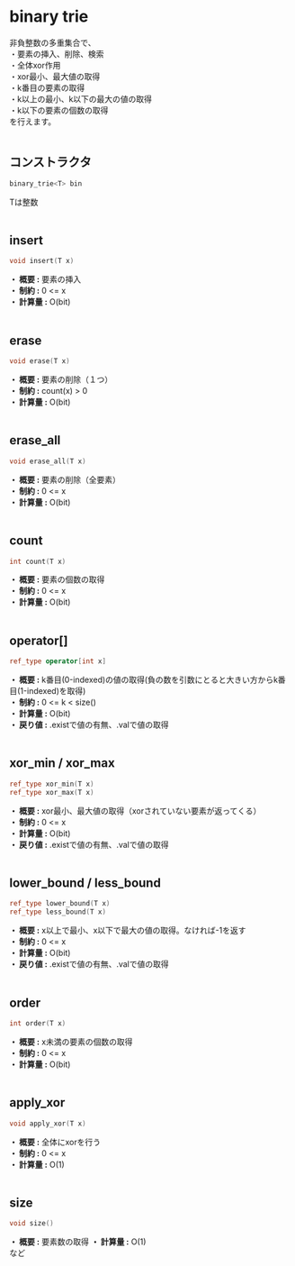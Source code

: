 # binary trie
非負整数の多重集合で、  
・要素の挿入、削除、検索  
・全体xor作用  
・xor最小、最大値の取得  
・k番目の要素の取得  
・k以上の最小、k以下の最大の値の取得  
・k以下の要素の個数の取得  
を行えます。  
<br>
## コンストラクタ
```cpp
binary_trie<T> bin
```
Tは整数  
<br>
## insert
```cpp
void insert(T x)
```
**・ 概要 :** 要素の挿入  
**・ 制約 :** 0 <= x  
**・ 計算量 :** O(bit)  
<br>
## erase
```cpp
void erase(T x)
```
**・ 概要 :** 要素の削除（１つ）  
**・ 制約 :** count(x) > 0  
**・ 計算量 :** O(bit)  
<br>
## erase_all
```cpp
void erase_all(T x)
```
**・ 概要 :** 要素の削除（全要素）  
**・ 制約 :** 0 <= x  
**・ 計算量 :** O(bit)  
<br>
## count
```cpp
int count(T x)
```
**・ 概要 :** 要素の個数の取得  
**・ 制約 :** 0 <= x  
**・ 計算量 :** O(bit)  
<br>
## operator[]
```cpp
ref_type operator[int x]
```
**・ 概要 :** k番目(0-indexed)の値の取得(負の数を引数にとると大きい方からk番目(1-indexed)を取得)  
**・ 制約 :** 0 <= k < size()  
**・ 計算量 :** O(bit)  
**・ 戻り値 :** .existで値の有無、.valで値の取得  
<br>
## xor_min / xor_max
```cpp
ref_type xor_min(T x)
ref_type xor_max(T x)
```
**・ 概要 :** xor最小、最大値の取得（xorされていない要素が返ってくる）  
**・ 制約 :** 0 <= x  
**・ 計算量 :** O(bit)  
**・ 戻り値 :** .existで値の有無、.valで値の取得  
<br>
## lower_bound / less_bound
```cpp
ref_type lower_bound(T x)
ref_type less_bound(T x)
```
**・ 概要 :** x以上で最小、x以下で最大の値の取得。なければ-1を返す  
**・ 制約 :** 0 <= x  
**・ 計算量 :** O(bit)  
**・ 戻り値 :** .existで値の有無、.valで値の取得  
<br>
## order
```cpp
int order(T x)
```
**・ 概要 :** x未満の要素の個数の取得  
**・ 制約 :** 0 <= x  
**・ 計算量 :** O(bit)   
<br>
## apply_xor
```cpp
void apply_xor(T x)
```
**・ 概要 :** 全体にxorを行う  
**・ 制約 :** 0 <= x  
**・ 計算量 :** O(1)  
<br>
## size
```cpp
void size()
```
**・ 概要 :** 要素数の取得
**・ 計算量 :** O(1)  
など
